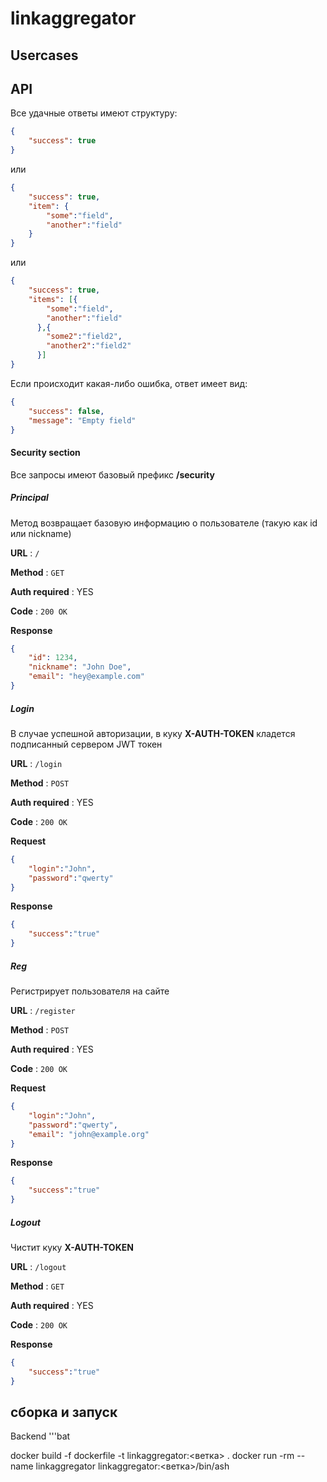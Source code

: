 # linkaggregator

## Usercases

## API

Все удачные ответы имеют структуру: 

```json
{
    "success": true
}
```

или

```json
{
    "success": true,
    "item": {
        "some":"field",
        "another":"field"
    }
}
```

или

```json
{
    "success": true,
    "items": [{
        "some":"field",
        "another":"field"
      },{
        "some2":"field2",
        "another2":"field2"
      }]    
}
```

Если происходит какая-либо ошибка, ответ имеет вид: 

```json
{
    "success": false,
    "message": "Empty field"
}
```

#### Security section
Все запросы имеют базовый префикс **/security**

##### Principal
Метод возвращает базовую информацию о пользователе (такую как id или nickname)

**URL** : `/`

**Method** : `GET`

**Auth required** : YES

**Code** : `200 OK`

**Response**

```json
{
    "id": 1234,
    "nickname": "John Doe",
    "email": "hey@example.com"
}
```

##### Login
В случае успешной авторизации, в куку **X-AUTH-TOKEN** кладется подписанный сервером JWT токен

**URL** : `/login`

**Method** : `POST`

**Auth required** : YES

**Code** : `200 OK`

**Request**

```json
{
    "login":"John",
    "password":"qwerty"
}
```

**Response**

```json
{
    "success":"true"
}
```

##### Reg
Регистрирует пользователя на сайте

**URL** : `/register`

**Method** : `POST`

**Auth required** : YES

**Code** : `200 OK`

**Request**

```json
{
    "login":"John",
    "password":"qwerty",
    "email": "john@example.org"
}
```

**Response**

```json
{
    "success":"true"
}
```

##### Logout
Чистит куку **X-AUTH-TOKEN**

**URL** : `/logout`

**Method** : `GET`

**Auth required** : YES

**Code** : `200 OK`

**Response**

```json
{
    "success":"true"
}
```
## сборка и запуск
Backend
'''bat

docker build -f  dockerfile -t linkaggregator:<ветка> .
 docker run -rm --name linkaggregator linkaggregator:<ветка>/bin/ash